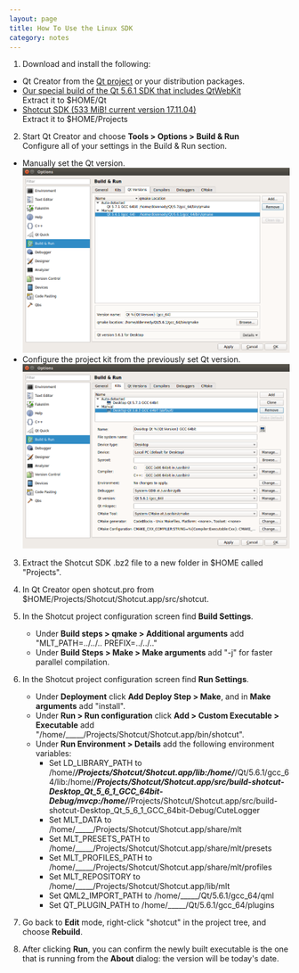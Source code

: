```yaml
---
layout: page
title: How To Use the Linux SDK
category: notes
---
```


1. Download and install the following:
  - Qt Creator from the [Qt project](https://www.qt.io/download-open-source/) or your distribution packages.
  - [Our special build of the Qt 5.6.1 SDK that includes QtWebKit](https://s3.amazonaws.com/misc.meltymedia/shotcut-build/qt-5.6.1-ubuntu14.04-x86_64.tar.bz2)    
    Extract it to $HOME/Qt
  - [Shotcut SDK (533 MiB! current version 17.11.04)](http://builds.us.meltytech.s3.amazonaws.com/shotcut/shotcut-linux-x86_64-sdk-171104.tar.bz2)    
    Extract it to $HOME/Projects

2. Start Qt Creator and choose **Tools &gt; Options &gt; Build &amp; Run**  
Configure all of your settings in the Build & Run section.
  - Manually set the Qt version.
  ![Version Settings](versions_build_run.png)
  - Configure the project kit from the previously set Qt version.
  ![Kit Settings](kits_build_run.png)  

3. Extract the Shotcut SDK .bz2 file to a new folder in $HOME called "Projects".
4. In Qt Creator open shotcut.pro from $HOME/Projects/Shotcut/Shotcut.app/src/shotcut.
5. In the Shotcut project configuration screen find **Build Settings**.  
   - Under **Build steps &gt; qmake &gt; Additional arguments** add "MLT_PATH=../../.. PREFIX=../../.."
   - Under **Build Steps &gt; Make &gt; Make arguments** add "-j" for faster parallel compilation.
6. In the Shotcut project configuration screen find **Run Settings**.  
   - Under **Deployment** click **Add Deploy Step &gt; Make**, and in **Make arguments** add "install".  
   - Under **Run &gt; Run configuration** click **Add &gt; Custom Executable &gt; Executable** add "/home/_____/Projects/Shotcut/Shotcut.app/bin/shotcut".  
   - Under **Run Environment &gt; Details** add the following environment variables:
     - Set LD_LIBRARY_PATH to /home/_____/Projects/Shotcut/Shotcut.app/lib:/home/_____/Qt/5.6.1/gcc_64/lib:/home/_____/Projects/Shotcut/Shotcut.app/src/build-shotcut-Desktop_Qt_5_6_1_GCC_64bit-Debug/mvcp:/home/_____/Projects/Shotcut/Shotcut.app/src/build-shotcut-Desktop_Qt_5_6_1_GCC_64bit-Debug/CuteLogger
     - Set MLT_DATA to /home/_____/Projects/Shotcut/Shotcut.app/share/mlt
     - Set MLT_PRESETS_PATH to /home/_____/Projects/Shotcut/Shotcut.app/share/mlt/presets
     - Set MLT_PROFILES_PATH to /home/_____/Projects/Shotcut/Shotcut.app/share/mlt/profiles
     - Set MLT_REPOSITORY to /home/_____/Projects/Shotcut/Shotcut.app/lib/mlt
     - Set QML2_IMPORT_PATH to /home/_____/Qt/5.6.1/gcc_64/qml
     - Set QT_PLUGIN_PATH to /home/_____/Qt/5.6.1/gcc_64/plugins

7. Go back to **Edit** mode, right-click "shotcut" in the project tree, and choose **Rebuild**.

8. After clicking **Run**, you can confirm the newly built executable is the one
   that is running from the **About** dialog: the version will be today's date.
